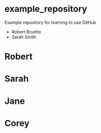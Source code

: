 # example_repository
Example repository for learning to use GitHub

- Robert Bruette
- Sarah Smith


# Robert




# Sarah




# Jane





# Corey















